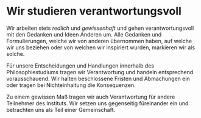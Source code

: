 ﻿<!---
   NAME - The NAME of this project is:
ethos

  FILE - The FILENAME of the current file is:
/v6a4.md

  CREATION - This project was CREATED on:
2017-01-28-16:15:00 UTC

  MODIFICATION - This project was last MODIFIED on:
2017-01-28-16:15:00 UTC

  VERSION - The current VERSION of this project is:
<git-commit-hash>-2017-01-28-16:15:00 UTC

  CREATOR(S) - This project was CREATED by:
Michael Czechowski, Martin Maga

  CONTACT - You can CONTACT the creator(s) or developer(s) of this project at:
E-Mail: mail@martinmaga.de

  COPYRIGHT - The COPYRIGHT holder of this project is:
COPYRIGHT (c) 2016 Martin Maga

  LICENSE - This project is LICENSED under the following license:
Martin Maga 2016 CC BY-SA 4.0 https://creativecommons.org

  SUBFILE – This is a SUBFILE! For more INFORMATION on this project go to:
/README.md
--->

# Wir studieren verantwortungsvoll
Wir arbeiten stets *redlich* und *gewissenhaft* und gehen verantwortungsvoll mit den Gedanken und Ideen Anderen um.
Alle Gedanken und Formulierungen, welche wir von anderen übernommen haben, auf welche wir uns beziehen oder von welchen wir inspiriert wurden, markieren wir als solche.

Für unsere Entscheidungen und Handlungen innerhalb des Philosophiestudiums tragen wir Verantwortung und handeln entsprechend vorausschauend. Wir halten beschlossene Fristen und Abmachungen ein oder tragen bei Nichteinhaltung die Konsequenzen.

Zu einem gewissen Maß tragen wir auch Verantwortung für andere Teilnehmer des Instituts.
Wir setzen uns gegenseitig füreinander ein und betrachten uns als Teil einer Gemeinschaft.
